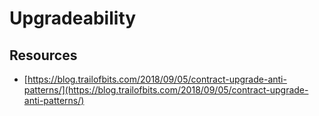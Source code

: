 # Upgradeability



## Resources

* [https://blog.trailofbits.com/2018/09/05/contract-upgrade-anti-patterns/](https://blog.trailofbits.com/2018/09/05/contract-upgrade-anti-patterns/)

